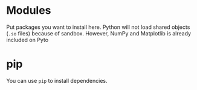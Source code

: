 #  Modules

Put packages you want to install here. Python will not load shared objects (`.so` files) because of sandbox. However, NumPy and Matplotlib is already included on Pyto

# pip

You can use `pip` to install dependencies.
